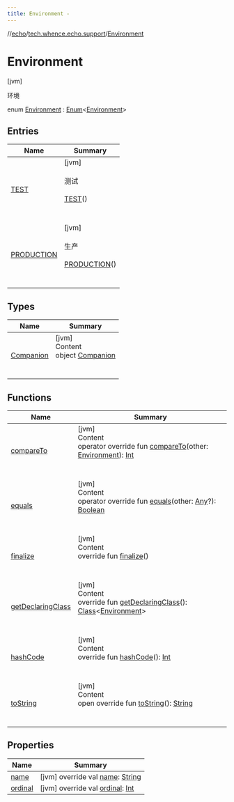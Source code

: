 ```yaml
---
title: Environment -
---
```

//[echo](../../index.md)/[tech.whence.echo.support](../index.md)/[Environment](index.md)



# Environment  
 [jvm] 

环境

enum [Environment](index.md) : [Enum](https://kotlinlang.org/api/latest/jvm/stdlib/kotlin/-enum/index.html)<[Environment](index.md)>    


## Entries  
  
|  Name|  Summary| 
|---|---|
| [TEST](-t-e-s-t/index.md)|  [jvm] <br><br>测试<br><br>[TEST](-t-e-s-t/index.md)()  <br>  <br>   <br>
| [PRODUCTION](-p-r-o-d-u-c-t-i-o-n/index.md)|  [jvm] <br><br>生产<br><br>[PRODUCTION](-p-r-o-d-u-c-t-i-o-n/index.md)()  <br>  <br>   <br>


## Types  
  
|  Name|  Summary| 
|---|---|
| [Companion](-companion/index.md)| [jvm]  <br>Content  <br>object [Companion](-companion/index.md)  <br><br><br>


## Functions  
  
|  Name|  Summary| 
|---|---|
| [compareTo](-p-r-o-d-u-c-t-i-o-n/index.md#kotlin/Enum/compareTo/#tech.whence.echo.support.Environment/PointingToDeclaration/)| [jvm]  <br>Content  <br>operator override fun [compareTo](-p-r-o-d-u-c-t-i-o-n/index.md#kotlin/Enum/compareTo/#tech.whence.echo.support.Environment/PointingToDeclaration/)(other: [Environment](index.md)): [Int](https://kotlinlang.org/api/latest/jvm/stdlib/kotlin/-int/index.html)  <br><br><br>
| [equals](../../tech.whence.echo.webclient.response/-response-mocker/-purpose/-p-a-r-s-e-d/index.md#kotlin/Enum/equals/#kotlin.Any?/PointingToDeclaration/)| [jvm]  <br>Content  <br>operator override fun [equals](../../tech.whence.echo.webclient.response/-response-mocker/-purpose/-p-a-r-s-e-d/index.md#kotlin/Enum/equals/#kotlin.Any?/PointingToDeclaration/)(other: [Any](https://kotlinlang.org/api/latest/jvm/stdlib/kotlin/-any/index.html)?): [Boolean](https://kotlinlang.org/api/latest/jvm/stdlib/kotlin/-boolean/index.html)  <br><br><br>
| [finalize](../../tech.whence.echo.webclient.response/-response-mocker/-purpose/-p-a-r-s-e-d/index.md#kotlin/Enum/finalize/#/PointingToDeclaration/)| [jvm]  <br>Content  <br>override fun [finalize](../../tech.whence.echo.webclient.response/-response-mocker/-purpose/-p-a-r-s-e-d/index.md#kotlin/Enum/finalize/#/PointingToDeclaration/)()  <br><br><br>
| [getDeclaringClass](../../tech.whence.echo.webclient.response/-response-mocker/-purpose/-p-a-r-s-e-d/index.md#kotlin/Enum/getDeclaringClass/#/PointingToDeclaration/)| [jvm]  <br>Content  <br>override fun [getDeclaringClass](../../tech.whence.echo.webclient.response/-response-mocker/-purpose/-p-a-r-s-e-d/index.md#kotlin/Enum/getDeclaringClass/#/PointingToDeclaration/)(): [Class](https://docs.oracle.com/javase/8/docs/api/java/lang/Class.html)<[Environment](index.md)>  <br><br><br>
| [hashCode](../../tech.whence.echo.webclient.response/-response-mocker/-purpose/-p-a-r-s-e-d/index.md#kotlin/Enum/hashCode/#/PointingToDeclaration/)| [jvm]  <br>Content  <br>override fun [hashCode](../../tech.whence.echo.webclient.response/-response-mocker/-purpose/-p-a-r-s-e-d/index.md#kotlin/Enum/hashCode/#/PointingToDeclaration/)(): [Int](https://kotlinlang.org/api/latest/jvm/stdlib/kotlin/-int/index.html)  <br><br><br>
| [toString](../../tech.whence.echo.webclient.response/-response-mocker/-purpose/-p-a-r-s-e-d/index.md#kotlin/Enum/toString/#/PointingToDeclaration/)| [jvm]  <br>Content  <br>open override fun [toString](../../tech.whence.echo.webclient.response/-response-mocker/-purpose/-p-a-r-s-e-d/index.md#kotlin/Enum/toString/#/PointingToDeclaration/)(): [String](https://kotlinlang.org/api/latest/jvm/stdlib/kotlin/-string/index.html)  <br><br><br>


## Properties  
  
|  Name|  Summary| 
|---|---|
| [name](index.md#tech.whence.echo.support/Environment/name/#/PointingToDeclaration/)|  [jvm] override val [name](index.md#tech.whence.echo.support/Environment/name/#/PointingToDeclaration/): [String](https://kotlinlang.org/api/latest/jvm/stdlib/kotlin/-string/index.html)   <br>
| [ordinal](index.md#tech.whence.echo.support/Environment/ordinal/#/PointingToDeclaration/)|  [jvm] override val [ordinal](index.md#tech.whence.echo.support/Environment/ordinal/#/PointingToDeclaration/): [Int](https://kotlinlang.org/api/latest/jvm/stdlib/kotlin/-int/index.html)   <br>

